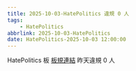 ```yaml
---
title: 2025-10-03-HatePolitics 違規 0 人
tags:
    - HatePolitics
abbrlink: 2025-10-03-HatePolitics
date: HatePolitics-2025-10-03 12:00:00
---
```

HatePolitics 板 [板規連結](https://www.ptt.cc/bbs/HatePolitics/M.1617115262.A.D60.html)
昨天違規 0 人
